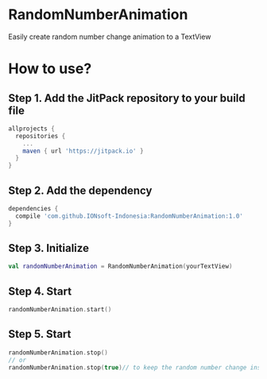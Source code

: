 # RandomNumberAnimation
Easily create random number change animation to a TextView

# How to use?
## Step 1. Add the JitPack repository to your build file
```gradle
allprojects {
  repositories {
    ...
    maven { url 'https://jitpack.io' }
  }
}
```
## Step 2. Add the dependency
```gradle
dependencies {
  compile 'com.github.IONsoft-Indonesia:RandomNumberAnimation:1.0'
}
```
## Step 3. Initialize
```kotlin
val randomNumberAnimation = RandomNumberAnimation(yourTextView)
```
## Step 4. Start
```kotlin
randomNumberAnimation.start()
```
## Step 5. Start
```kotlin
randomNumberAnimation.stop()
// or
randomNumberAnimation.stop(true)// to keep the random number change inside the text
```
